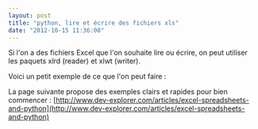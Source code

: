 ```yaml
---
layout: post
title: "python, lire et écrire des fichiers xls"
date: "2012-10-15 11:36:00"
---
```

Si l'on a des fichiers Excel que l'on souhaite lire ou écrire, on peut utiliser les paquets xlrd (reader) et xlwt (writer).

Voici un petit exemple de ce que l'on peut faire :

<script src="https://pastebin.com/embed_js/G7b8TfDf"></script>

La page suivante propose des exemples clairs et rapides pour bien commencer :
[http://www.dev-explorer.com/articles/excel-spreadsheets-and-python](http://www.dev-explorer.com/articles/excel-spreadsheets-and-python)
